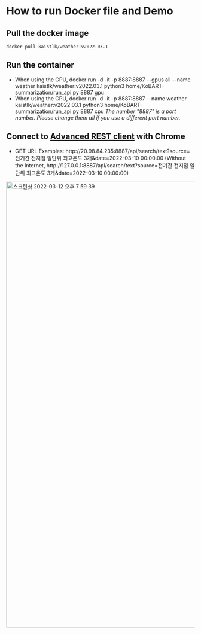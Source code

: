 # How to run Docker file and Demo

## Pull the docker image 
    docker pull kaistlk/weather:v2022.03.1

## Run the container
- When using the GPU,
    docker run -d -it -p 8887:8887 --gpus all --name weather kaistlk/weather:v2022.03.1 python3 home/KoBART-summarization/run_api.py 8887 gpu
- When using the CPU,
    docker run -d -it -p 8887:8887 --name weather kaistlk/weather:v2022.03.1 python3 home/KoBART-summarization/run_api.py 8887 cpu
_The number "8887" is a port number. Please change them all if you use a different port number._

## Connect to [Advanced REST client](https://chrome.google.com/webstore/detail/advanced-rest-client/hgmloofddffdnphfgcellkdfbfbjeloo/related) with Chrome

- GET URL Examples: http<hi>://20.98.84.235:8887/api/search/text?source=전기간 전지점 일단위 최고온도 3개&date=2022-03-10 00:00:00
(Without the Internet, http<hi>://127.0.0.1:8887/api/search/text?source=전기간 전지점 일단위 최고온도 3개&date=2022-03-10 00:00:00)
<img width="1193" alt="스크린샷 2022-03-12 오후 7 59 39" src="https://user-images.githubusercontent.com/82276223/158015377-da9b9b4e-7e08-4637-9b25-b04256841a7f.png">
